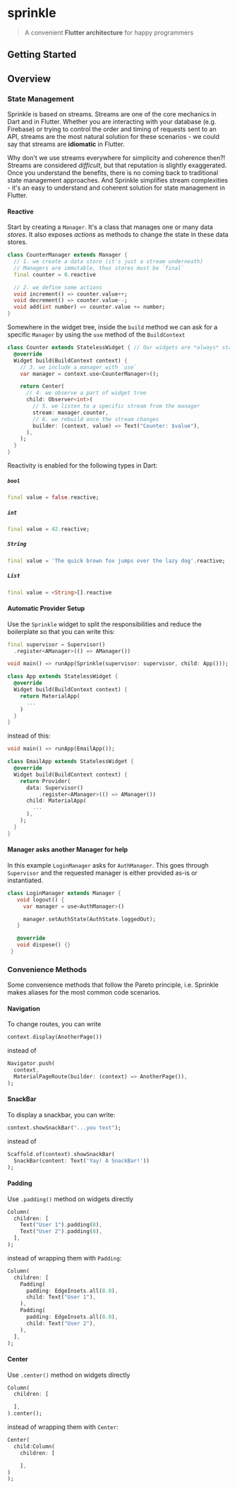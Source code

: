 # sprinkle

> A convenient **Flutter architecture** for happy programmers

## Getting Started

## Overview

### State Management

Sprinkle is based on streams. Streams are one of the core mechanics in Dart and in Flutter. Whether you are interacting with your database (e.g. Firebase) or trying to control the order and timing of requests sent to an API, streams are the most natural solution for these scenarios - we could say that streams are **idiomatic** in Flutter.

Why don't we use streams everywhere for simplicity and coherence then?! Streams are considered _difficult_, but that reputation is slightly exaggerated. Once you understand the benefits, there is no coming back to traditional state management approaches. And Sprinkle simplifies stream complexities - it's an easy to understand and coherent solution for state management in Flutter.

#### Reactive

Start by creating a `Manager`. It's a class that manages one or many data *stores*. It also exposes *actions* as methods to change the state in these data stores.

```dart
class CounterManager extends Manager {
  // 1. we create a data store (it's just a stream underneath)
  // Managers are immutable, thus stores must be `final`
  final counter = 0.reactive

  // 2. we define some actions
  void increment() => counter.value++;
  void decrement() => counter.value--;
  void add(int number) => counter.value += number;
}
```

Somewhere in the widget tree, inside the `build` method we can ask for a specific `Manager` by using the `use` method of the `BuildContext`

```dart
class Counter extends StatelessWidget { // Our widgets are *always* stateless
  @override
  Widget build(BuildContext context) {
    // 3. we include a manager with `use`
    var manager = context.use<CounterManager>();

    return Center(
      // 4. we observe a part of widget tree
      child: Observer<int>(
        // 5. we listen to a specific stream from the manager
        stream: manager.counter,
        // 6. we rebuild once the stream changes
        builder: (context, value) => Text("Counter: $value"),
      ),
    );
  }
}
```

Reactivity is enabled for the following types in Dart:

##### `bool`

```dart
final value = false.reactive;
```

##### `int`

```dart
final value = 42.reactive;
```

##### `String`

```dart
final value = 'The quick brown fox jumps over the lazy dog'.reactive;
```

##### `List`

```dart
final value = <String>[].reactive
```

#### Automatic Provider Setup

Use the `Sprinkle` widget to split the responsibilities and reduce the boilerplate so that you can write this:

```dart
final supervisor = Supervisor()
  .register<AManager>(() => AManager())

void main() => runApp(Sprinkle(supervisor: supervisor, child: App()));

class App extends StatelessWidget {
  @override
  Widget build(BuildContext context) {
    return MaterialApp(
      ...
    )
  }
}
```

instead of this:

```dart
void main() => runApp(EmailApp());

class EmailApp extends StatelessWidget {
  @override
  Widget build(BuildContext context) {
    return Provider(
      data: Supervisor()
          .register<AManager>(() => AManager())
      child: MaterialApp(
        ...
      ),
    );
  }
}

```

#### Manager asks another Manager for help

In this example `LoginManager` asks for `AuthManager`. This goes through `Supervisor` and the requested manager is either provided as-is or instantiated.

```dart
class LoginManager extends Manager {
   void logout() {
     var manager = use<AuthManager>()

     manager.setAuthState(AuthState.loggedOut);
   }

   @override
   void dispose() {}
 }
```

### Convenience Methods

Some convenience methods that follow the Pareto principle, i.e. Sprinkle makes aliases for the most common code scenarios.

#### Navigation

To change routes, you can write

```dart
context.display(AnotherPage())
```

instead of

```dart
Navigator.push(
  context,
  MaterialPageRoute(builder: (context) => AnotherPage()),
);
```

#### SnackBar

To display a snackbar, you can write:

```dart
context.showSnackBar("...you text");
```

instead of

```dart
Scaffold.of(context).showSnackBar(
  SnackBar(content: Text('Yay! A SnackBar!'))
);
```

#### Padding

Use `.padding()` method on widgets directly

```dart
Column(
  children: [
    Text("User 1").padding(8),
    Text("User 2").padding(8),
  ],
);
```

instead of wrapping them with `Padding`:

```dart
Column(
  children: [
    Padding(
      padding: EdgeInsets.all(8.0),
      child: Text("User 1"),
    ),
    Padding(
      padding: EdgeInsets.all(8.0),
      child: Text("User 2"),
    ),
  ],
);
```

#### Center

Use `.center()` method on widgets directly

```dart
Column(
  children: [

  ],
).center();
```

instead of wrapping them with `Center`:

```dart
Center(
  child:Column(
    children: [

    ],
)
);
```
